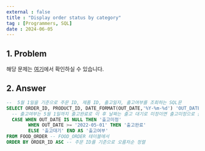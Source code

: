 ```yaml
---
external : false
title : "Display order status by category"
tag : [Programmers, SQL]
date : 2024-06-05
---
```


## 1. Problem

해당 문제는 [여기](https://school.programmers.co.kr/learn/courses/30/lessons/131113)에서 확인하실 수 있습니다.

## 2. Answer

```sql
--  5월 1일을 기준으로 주문 ID, 제품 ID, 출고일자, 출고여부를 조회하는 SQL문
SELECT ORDER_ID, PRODUCT_ID, DATE_FORMAT(OUT_DATE,'%Y-%m-%d') 'OUT_DATE',
  -- 출고여부는 5월 1일까지 출고완료로 이 후 날짜는 출고 대기로 미정이면 출고미정으로 출력
  CASE WHEN OUT_DATE IS NULL THEN '출고미정'
        WHEN OUT_DATE >= '2022-05-01' THEN '출고완료'
        ELSE '출고대기' END AS '출고여부'
FROM FOOD_ORDER -- FOOD_ORDER 테이블에서
ORDER BY ORDER_ID ASC -- 주문 ID를 기준으로 오름차순 정렬
```

